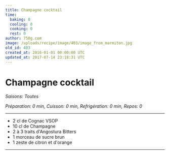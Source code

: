 ```yaml
---
title: Champagne cocktail
time:
  baking: 0
  cooling: 0
  cooking: 0
  rest: 0
author: 750g.com
image: /uploads/recipe/image/403/image_from_marmiton.jpg
old_id: 403
created_at: 2016-01-01 00:00:00 UTC
updated_at: 2017-07-14 23:18:31 UTC
---
```


# Champagne cocktail

_Saisons: Toutes_

_Préparation: 0 min, Cuisson: 0 min, Refrigération: 0 min, Repos: 0_

---

- 2 cl de Cognac VSOP
- 10 cl de Champagne
- 2 à 3 traits d'Angostura Bitters
- 1 morceau de sucre brun
- 1 zeste de citron et d'orange

---

